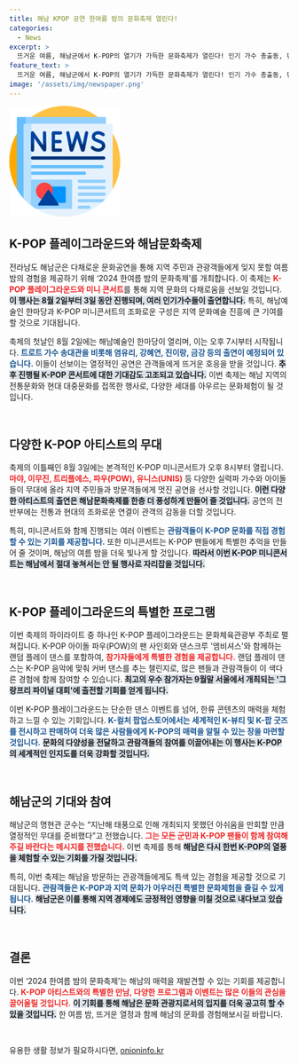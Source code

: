 ```yaml
---
title: 해남 KPOP 공연 한여름 밤의 문화축제 열린다!
categories:
  - News
excerpt: >
  뜨거운 여름, 해남군에서 K-POP의 열기가 가득한 문화축제가 열린다! 인기 가수 총출동, 팬 사인회와 댄스 챌린지까지! 올여름 놓치면 후회할 이벤트의 모든 것을 확인해보세요!
feature_text: >
  뜨거운 여름, 해남군에서 K-POP의 열기가 가득한 문화축제가 열린다! 인기 가수 총출동, 팬 사인회와 댄스 챌린지까지! 올여름 놓치면 후회할 이벤트의 모든 것을 확인해보세요!
image: '/assets/img/newspaper.png'
---
```


<p><img src="/assets/img/newspaper.png" alt="kimp 속보" /></p>

<h2 data-ke-size="size26">K-POP 플레이그라운드와 해남문화축제</h2>

<p data-ke-size="size16">전라남도 해남군은 다채로운 문화공연을 통해 지역 주민과 관광객들에게 잊지 못할 여름 밤의 경험을 제공하기 위해 ‘2024 한여름 밤의 문화축제’를 개최합니다. 이 축제는 <b><span style="color: #ee2323;">K-POP 플레이그라운드와 미니 콘서트</span></b>를 통해 지역 문화의 다채로움을 선보일 것입니다. <b><span style="background-color: #21538527;">이 행사는 8월 2일부터 3일 동안 진행되며, 여러 인기가수들이 출연합니다.</span></b> 특히, 해남예술인 한마당과 K-POP 미니콘서트의 조화로운 구성은 지역 문화예술 진흥에 큰 기여를 할 것으로 기대됩니다.</p>

<p data-ke-size="size16">축제의 첫날인 8월 2일에는 해남예술인 한마당이 열리며, 이는 오후 7시부터 시작됩니다. <b><span style="color: #1a5490;">트로트 가수 송대관을 비롯해 염유리, 강혜연, 진이랑, 금강 등의 출연이 예정되어 있습니다.</span></b> 이들이 선보이는 열정적인 공연은 관객들에게 뜨거운 호응을 받을 것입니다. <b><span style="background-color: #21538527;">추후 진행될 K-POP 콘서트에 대한 기대감도 고조되고 있습니다.</span></b> 이번 축제는 해남 지역의 전통문화와 현대 대중문화를 접목한 행사로, 다양한 세대를 아우르는 문화체험이 될 것입니다.</p>

<p data-ke-size="size16">&nbsp;</p>

<h2 data-ke-size="size26">다양한 K-POP 아티스트의 무대</h2>

<p data-ke-size="size16">축제의 이틀째인 8월 3일에는 본격적인 K-POP 미니콘서트가 오후 8시부터 열립니다. <b><span style="color: #ee2323;">마야, 이무진, 트리플에스, 파우(POW), 유니스(UNIS)</span></b> 등 다양한 실력파 가수와 아이돌들이 무대에 올라 지역 주민들과 방문객들에게 멋진 공연을 선사할 것입니다. <b><span style="background-color: #21538527;">이런 다양한 아티스트의 출연은 해남문화축제를 한층 더 풍성하게 만들어 줄 것입니다.</span></b> 공연의 전반부에는 전통과 현대의 조화로운 연결이 관객의 감동을 더할 것입니다.</p>

<p data-ke-size="size16">특히, 미니콘서트와 함께 진행되는 여러 이벤트는 <b><span style="color: #1a5490;">관람객들이 K-POP 문화를 직접 경험할 수 있는 기회를 제공합니다.</span></b> 또한 미니콘서트는 K-POP 팬들에게 특별한 추억을 만들어 줄 것이며, 해남의 여름 밤을 더욱 빛나게 할 것입니다. <b><span style="background-color: #21538527;">따라서 이번 K-POP 미니콘서트는 해남에서 절대 놓쳐서는 안 될 행사로 자리잡을 것입니다.</span></b></p>

<p data-ke-size="size16">&nbsp;</p>

<h2 data-ke-size="size26">K-POP 플레이그라운드의 특별한 프로그램</h2>

<p data-ke-size="size16">이번 축제의 하이라이트 중 하나인 K-POP 플레이그라운드는 문화체육관광부 주최로 펼쳐집니다. K-POP 아이돌 파우(POW)의 팬 사인회와 댄스크루 '엠비셔스'와 함께하는 랜덤 플레이 댄스를 포함하여, <b><span style="color: #ee2323;">참가자들에게 특별한 경험을 제공합니다.</span></b> 랜덤 플레이 댄스는 K-POP 음악에 맞춰 커버 댄스를 추는 챌린지로, 많은 팬들과 관람객들이 이 색다른 경험에 함께 참여할 수 있습니다. <b><span style="background-color: #21538527;">최고의 우수 참가자는 9월말 서울에서 개최되는 '그랑프리 파이널 대회'에 출전할 기회를 얻게 됩니다.</span></b></p>

<p data-ke-size="size16">이번 K-POP 플레이그라운드는 단순한 댄스 이벤트를 넘어, 한류 콘텐츠의 매력을 체험하고 느낄 수 있는 기회입니다. <b><span style="color: #1a5490;">K-컬처 팝업스토어에서는 세계적인 K-뷰티 및 K-팝 굿즈를 전시하고 판매하여 더욱 많은 사람들에게 K-POP의 매력을 알릴 수 있는 장을 마련할 것입니다.</span></b> <b><span style="background-color: #21538527;">문화의 다양성을 전달하고 관람객들의 참여를 이끌어내는 이 행사는 K-POP의 세계적인 인지도를 더욱 강화할 것입니다.</span></b></p>

<p data-ke-size="size16">&nbsp;</p>

<h2 data-ke-size="size26">해남군의 기대와 참여</h2>

<p data-ke-size="size16">해남군의 명현관 군수는 “지난해 태풍으로 인해 개최되지 못했던 아쉬움을 만회할 만큼 열정적인 무대를 준비했다”고 전했습니다. <b><span style="color: #ee2323;">그는 모든 군민과 K-POP 팬들이 함께 참여해주길 바란다는 메시지를 전했습니다.</span></b> 이번 축제를 통해 <b><span style="background-color: #21538527;">해남은 다시 한번 K-POP의 열풍을 체험할 수 있는 기회를 가질 것입니다.</span></b></p>

<p data-ke-size="size16">특히, 이번 축제는 해남을 방문하는 관광객들에게도 특색 있는 경험을 제공할 것으로 기대됩니다. <b><span style="color: #1a5490;">관람객들은 K-POP과 지역 문화가 어우러진 특별한 문화체험을 즐길 수 있게 됩니다.</span></b> <b><span style="background-color: #21538527;">해남군은 이를 통해 지역 경제에도 긍정적인 영향을 미칠 것으로 내다보고 있습니다.</span></b></p>

<p data-ke-size="size16">&nbsp;</p>

<h2 data-ke-size="size26">결론</h2>

<p data-ke-size="size16">이번 ‘2024 한여름 밤의 문화축제’는 해남의 매력을 재발견할 수 있는 기회를 제공합니다. <b><span style="color: #ee2323;">K-POP 아티스트와의 특별한 만남, 다양한 프로그램과 이벤트는 많은 이들의 관심을 끌어올릴 것입니다.</span></b> <b><span style="background-color: #21538527;">이 기회를 통해 해남은 문화 관광지로서의 입지를 더욱 공고히 할 수 있을 것입니다.</span></b> 한 여름 밤, 뜨거운 열정과 함께 해남의 문화를 경험해보시길 바랍니다.</p>

<p data-ke-size="size16">&nbsp;</p>
유용한 생활 정보가 필요하시다면, <a href="https://onioninfo.kr" rel="dofollow">onioninfo.kr</a>


